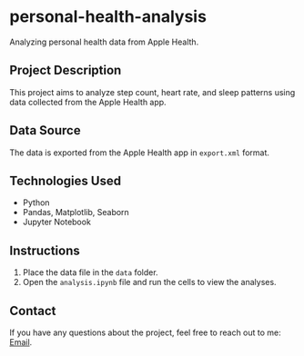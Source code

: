 # personal-health-analysis
Analyzing personal health data from Apple Health.

## Project Description
This project aims to analyze step count, heart rate, and sleep patterns using data collected from the Apple Health app.

## Data Source
The data is exported from the Apple Health app in `export.xml` format.

## Technologies Used
- Python
- Pandas, Matplotlib, Seaborn
- Jupyter Notebook

## Instructions
1. Place the data file in the `data` folder.
2. Open the `analysis.ipynb` file and run the cells to view the analyses.

## Contact
If you have any questions about the project, feel free to reach out to me: [Email](mailto:ornek@example.com).
